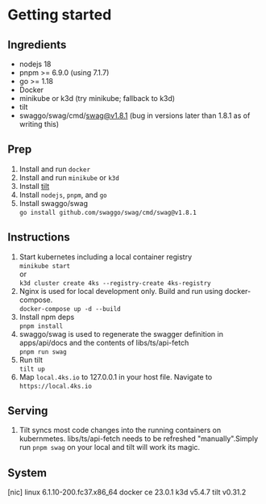 # Getting started

## Ingredients

- nodejs 18
- pnpm >= 6.9.0 (using 7.1.7)
- go >= 1.18
- Docker
- minikube or k3d (try minikube; fallback to k3d)
- tilt
- swaggo/swag/cmd/swag@v1.8.1 (bug in versions later than 1.8.1 as of writing this)

## Prep

1. Install and run `docker`
1. Install and run `minikube` or `k3d`
1. Install [tilt](https://docs.tilt.dev/install.html)
1. Install `nodejs`, `pnpm`, and `go`
1. Install swaggo/swag \
   `go install github.com/swaggo/swag/cmd/swag@v1.8.1`

## Instructions

1. Start kubernetes including a local container registry \
    `minikube start` \
    or \
   `k3d cluster create 4ks --registry-create 4ks-registry`
1. Nginx is used for local development only. Build and run using docker-compose. \
   `docker-compose up -d --build`
1. Install npm deps \
   `pnpm install`
1. swaggo/swag is used to regenerate the swagger definition in apps/api/docs and the contents of libs/ts/api-fetch \
   `pnpm run swag`
1. Run tilt \
   `tilt up`
1. Map `local.4ks.io` to 127.0.0.1 in your host file. Navigate to `https://local.4ks.io`

## Serving

1. Tilt syncs most code changes into the running containers on kubernmetes. libs/ts/api-fetch needs to be refreshed "manually".Simply run `pnpm swag` on your local and tilt will work its magic.

## System

[nic]
linux 6.1.10-200.fc37.x86_64
docker ce 23.0.1
k3d v5.4.7
tilt v0.31.2

